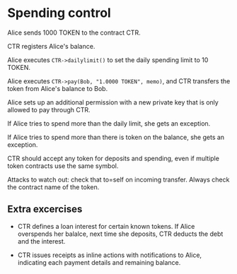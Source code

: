Spending control
================

Alice sends 1000 TOKEN to the contract CTR.

CTR registers Alice's balance.

Alice executes `CTR->dailylimit()` to set the daily spending limit to 10
TOKEN.

Alice executes `CTR->pay(Bob, "1.0000 TOKEN", memo)`, and CTR transfers the
token from Alice's balance to Bob.

Alice sets up an additional permission with a new private key that is
only allowed to pay through CTR.

If Alice tries to spend more than the daily limit, she gets an
exception.

If Alice tries to spend more than there is token on the balance, she gets an exception.

CTR should accept any token for deposits and spending, even if multiple
token contracts use the same symbol.


Attacks to watch out: check that to=self on incoming transfer. Always
check the contract name of the token.


Extra excercises
----------------

* CTR defines a loan interest for certain known tokens. If Alice
 overspends her balalce, next time she deposits, CTR deducts the debt
 and the interest.


* CTR issues receipts as inline actions with notifications to Alice,
  indicating each payment details and remaining balance.
  







